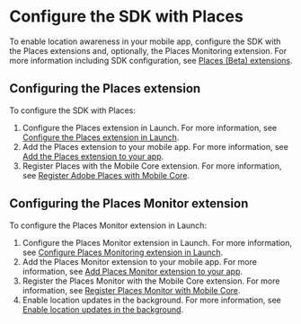 # Configure the SDK with Places

  
To enable location awareness in your mobile app, configure the SDK with the Places extensions and, optionally, the Places Monitoring extension. For more information including SDK configuration, see [Places \(Beta\) extensions](https://aep-sdks.gitbook.io/docs/using-mobile-extensions/places-extension-1).

## Configuring the Places extension

To configure the SDK with Places:

1. Configure the Places extension in Launch. For more information, see [Configure the Places extension in Launch](https://aep-sdks.gitbook.io/docs/using-mobile-extensions/places-extension-1/places-extension#configure-the-places-extension-in-launch).
2. Add the Places extension to your mobile app. For more information, see [Add the Places extension to your app](https://aep-sdks.gitbook.io/docs/using-mobile-extensions/places-extension-1/places-extension#add-the-places-extension-to-your-app).
3. Register Places with the Mobile Core extension. For more information, see [Register Adobe Places with Mobile Core](https://aep-sdks.gitbook.io/docs/using-mobile-extensions/places-extension-1/places-extension#register-adobe-places-with-mobile-core).

## Configuring the Places Monitor extension

To configure the Places Monitor extension in Launch:

1. Configure the Places Monitor extension in Launch. For more information, see [Configure Places Monitoring extension in Launch](https://aep-sdks.gitbook.io/docs/using-mobile-extensions/places-extension-1/places-monitoring-extension/using-the-places-monitor#configure-places-monitoring-extension-in-launch).
2. Add the Places Monitor extension to your mobile app. For more information, see [Add Places Monitor extension to your app](https://aep-sdks.gitbook.io/docs/using-mobile-extensions/places-extension-1/places-monitoring-extension/using-the-places-monitor#add-places-monitor-extension-to-your-app).
3. Register the Places Monitor with the Mobile Core extension. For more information, see [Register Places Monitor with Mobile Core](https://aep-sdks.gitbook.io/docs/using-mobile-extensions/places-extension-1/places-monitoring-extension/using-the-places-monitor#register-places-monitor-with-mobile-core).
4. Enable location updates in the background. For more information, see [Enable location updates in the background](https://aep-sdks.gitbook.io/docs/using-mobile-extensions/places-extension-1/places-monitoring-extension/using-the-places-monitor#enable-location-updates-in-background).

